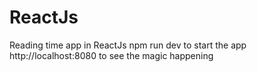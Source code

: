 # ReactJs
Reading time app in ReactJs
npm run dev to start the app
http://localhost:8080 to see the magic happening

